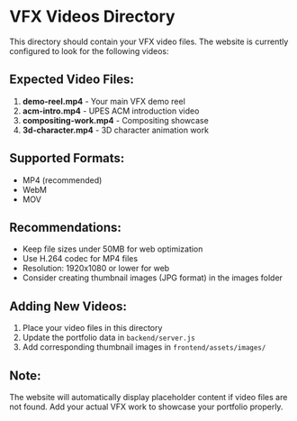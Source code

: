 # VFX Videos Directory

This directory should contain your VFX video files. The website is currently configured to look for the following videos:

## Expected Video Files:

1. **demo-reel.mp4** - Your main VFX demo reel
2. **acm-intro.mp4** - UPES ACM introduction video
3. **compositing-work.mp4** - Compositing showcase
4. **3d-character.mp4** - 3D character animation work

## Supported Formats:
- MP4 (recommended)
- WebM
- MOV

## Recommendations:
- Keep file sizes under 50MB for web optimization
- Use H.264 codec for MP4 files
- Resolution: 1920x1080 or lower for web
- Consider creating thumbnail images (JPG format) in the images folder

## Adding New Videos:
1. Place your video files in this directory
2. Update the portfolio data in `backend/server.js`
3. Add corresponding thumbnail images in `frontend/assets/images/`

## Note:
The website will automatically display placeholder content if video files are not found. Add your actual VFX work to showcase your portfolio properly.